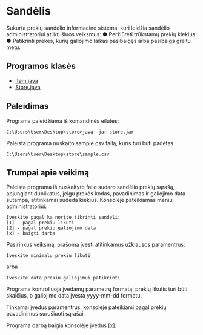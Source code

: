# Sandėlis

Sukurta prekių sandėlio informacinė sistema, kuri leidžia sandėlio administratoriui atlikti šiuos veiksmus:
●	Peržiūrėti trūkstamų prekių kiekius. 
●	Patikrinti prekes, kurių galiojimo laikas pasibaigęs arba pasibaigs greitu metu. 

## Programos klasės

* [Item.java](https://github.com/SergejJerma/coding/blob/master/store/src/main/java/com/serjer/Item.java) 
* [Store.java](https://github.com/SergejJerma/coding/blob/master/store/src/main/java/com/serjer/Store.java) 

## Paleidimas

Programa paleidžiama iš komandinės eilutės: 

```
C:\Users\User\Desktop\store>java -jar store.jar
```

Paleista programa nuskaito sample.csv failą, kuris turi būti padėtas
```
C:\Users\User\Desktop\store\sample.csv
```

## Trumpai apie veikimą

Paleista programa iš nuskaityto failo sudaro sandėlio prekių sąrašą, apjungiant dublikatus, jeigu prekės kodas, pavadinimas ir galiojimo data sutampa, atitinkamai sudeda kiekius. 
Konsolėje pateikiamas meniu administratoriui:

```
Iveskite pagal ka norite tikrinti sandeli:
[1] - pagal prekiu likuti
[2] - pagal prekiu galiojimo data
[x] - baigti darba
```
Pasirinkus veiksmą, prašoma įvesti atitinkamus užklausos paramentrus:
```
Iveskite minimalu prekiu likuti
```
arba

```
Iveskite data prekiu galiojimui patikrinti
```
Programa kontroliuoja įvedamų parametrų formatą: prekių likutis turi būti skaičius, o galiojimo data įvesta yyyy-mm-dd formatu.

Tinkamai įvedus paramentrus, konsolėje pateikiami pagal prekių pavadinimus surušiuoti sąrašai.

Programa darbą baigia konsolėje įvedus [x].
